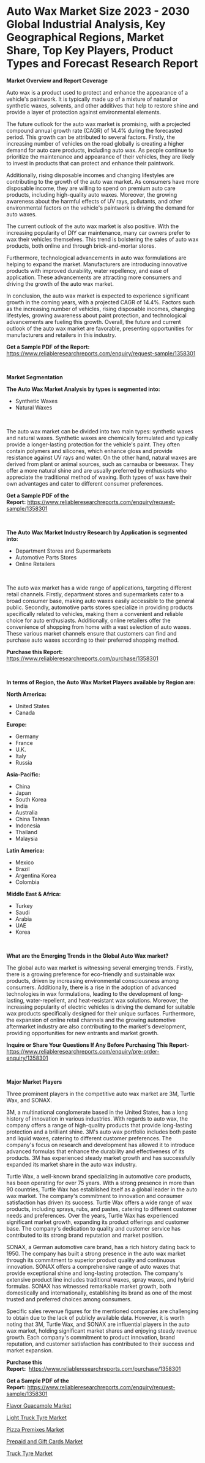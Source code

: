 <p><h1>Auto Wax Market Size 2023 - 2030 Global Industrial Analysis, Key Geographical Regions, Market Share, Top Key Players, Product Types and Forecast Research Report</h1></p><p><strong>Market Overview and Report Coverage</strong></p>
<p><p>Auto wax is a product used to protect and enhance the appearance of a vehicle's paintwork. It is typically made up of a mixture of natural or synthetic waxes, solvents, and other additives that help to restore shine and provide a layer of protection against environmental elements.</p><p>The future outlook for the auto wax market is promising, with a projected compound annual growth rate (CAGR) of 14.4% during the forecasted period. This growth can be attributed to several factors. Firstly, the increasing number of vehicles on the road globally is creating a higher demand for auto care products, including auto wax. As people continue to prioritize the maintenance and appearance of their vehicles, they are likely to invest in products that can protect and enhance their paintwork.</p><p>Additionally, rising disposable incomes and changing lifestyles are contributing to the growth of the auto wax market. As consumers have more disposable income, they are willing to spend on premium auto care products, including high-quality auto waxes. Moreover, the growing awareness about the harmful effects of UV rays, pollutants, and other environmental factors on the vehicle's paintwork is driving the demand for auto waxes.</p><p>The current outlook of the auto wax market is also positive. With the increasing popularity of DIY car maintenance, many car owners prefer to wax their vehicles themselves. This trend is bolstering the sales of auto wax products, both online and through brick-and-mortar stores.</p><p>Furthermore, technological advancements in auto wax formulations are helping to expand the market. Manufacturers are introducing innovative products with improved durability, water repellency, and ease of application. These advancements are attracting more consumers and driving the growth of the auto wax market.</p><p>In conclusion, the auto wax market is expected to experience significant growth in the coming years, with a projected CAGR of 14.4%. Factors such as the increasing number of vehicles, rising disposable incomes, changing lifestyles, growing awareness about paint protection, and technological advancements are fueling this growth. Overall, the future and current outlook of the auto wax market are favorable, presenting opportunities for manufacturers and retailers in this industry.</p></p>
<p><strong>Get a Sample PDF of the Report:</strong> <a href="https://www.reliableresearchreports.com/enquiry/request-sample/1358301">https://www.reliableresearchreports.com/enquiry/request-sample/1358301</a></p>
<p>&nbsp;</p>
<p><strong>Market Segmentation</strong></p>
<p><strong>The Auto Wax Market Analysis by types is segmented into:</strong></p>
<p><ul><li>Synthetic Waxes</li><li>Natural Waxes</li></ul></p>
<p>&nbsp;</p>
<p><p>The auto wax market can be divided into two main types: synthetic waxes and natural waxes. Synthetic waxes are chemically formulated and typically provide a longer-lasting protection for the vehicle's paint. They often contain polymers and silicones, which enhance gloss and provide resistance against UV rays and water. On the other hand, natural waxes are derived from plant or animal sources, such as carnauba or beeswax. They offer a more natural shine and are usually preferred by enthusiasts who appreciate the traditional method of waxing. Both types of wax have their own advantages and cater to different consumer preferences.</p></p>
<p><strong>Get a Sample PDF of the Report:</strong>&nbsp;<a href="https://www.reliableresearchreports.com/enquiry/request-sample/1358301">https://www.reliableresearchreports.com/enquiry/request-sample/1358301</a></p>
<p>&nbsp;</p>
<p><strong>The Auto Wax Market Industry Research by Application is segmented into:</strong></p>
<p><ul><li>Department Stores and Supermarkets</li><li>Automotive Parts Stores</li><li>Online Retailers</li></ul></p>
<p>&nbsp;</p>
<p><p>The auto wax market has a wide range of applications, targeting different retail channels. Firstly, department stores and supermarkets cater to a broad consumer base, making auto waxes easily accessible to the general public. Secondly, automotive parts stores specialize in providing products specifically related to vehicles, making them a convenient and reliable choice for auto enthusiasts. Additionally, online retailers offer the convenience of shopping from home with a vast selection of auto waxes. These various market channels ensure that customers can find and purchase auto waxes according to their preferred shopping method.</p></p>
<p><strong>Purchase this Report:</strong>&nbsp; <a href="https://www.reliableresearchreports.com/purchase/1358301">https://www.reliableresearchreports.com/purchase/1358301</a></p>
<p>&nbsp;</p>
<p><strong>In terms of Region, the Auto Wax Market Players available by Region are:</strong></p>
<p>
    <p> <strong> North America: </strong>
        <ul>
            <li>United States</li>
            <li>Canada</li>
        </ul>
        </p> 
    <p> <strong> Europe: </strong>
        <ul>
            <li>Germany</li>
            <li>France</li>
            <li>U.K.</li>
            <li>Italy</li>
            <li>Russia</li>
        </ul>
        </p> 
    <p> <strong> Asia-Pacific: </strong>
        <ul>
            <li>China</li>
            <li>Japan</li>
            <li>South Korea</li>
            <li>India</li>
            <li>Australia</li>
            <li>China Taiwan</li>
            <li>Indonesia</li>
            <li>Thailand</li>
            <li>Malaysia</li>
        </ul>
        </p> 
    <p> <strong> Latin America: </strong>
        <ul>
            <li>Mexico</li>
            <li>Brazil</li>
            <li>Argentina Korea</li>
            <li>Colombia</li>
        </ul>
        </p> 
    <p> <strong> Middle East & Africa: </strong>
        <ul>
            <li>Turkey</li>
            <li>Saudi</li>
            <li>Arabia</li>
            <li>UAE</li>
            <li>Korea</li>
        </ul>
    </p>
    </p>
<p>&nbsp;</p>
<p><strong>What are the Emerging Trends in the Global Auto Wax market?</strong></p>
<p><p>The global auto wax market is witnessing several emerging trends. Firstly, there is a growing preference for eco-friendly and sustainable wax products, driven by increasing environmental consciousness among consumers. Additionally, there is a rise in the adoption of advanced technologies in wax formulations, leading to the development of long-lasting, water-repellent, and heat-resistant wax solutions. Moreover, the increasing popularity of electric vehicles is driving the demand for suitable wax products specifically designed for their unique surfaces. Furthermore, the expansion of online retail channels and the growing automotive aftermarket industry are also contributing to the market's development, providing opportunities for new entrants and market growth.</p></p>
<p><strong>Inquire or Share Your Questions If Any Before Purchasing This Report</strong>- <a href="https://www.reliableresearchreports.com/enquiry/pre-order-enquiry/1358301">https://www.reliableresearchreports.com/enquiry/pre-order-enquiry/1358301</a></p>
<p>&nbsp;</p>
<p><strong>Major Market Players</strong></p>
<p><p>Three prominent players in the competitive auto wax market are 3M, Turtle Wax, and SONAX.</p><p>3M, a multinational conglomerate based in the United States, has a long history of innovation in various industries. With regards to auto wax, the company offers a range of high-quality products that provide long-lasting protection and a brilliant shine. 3M's auto wax portfolio includes both paste and liquid waxes, catering to different customer preferences. The company's focus on research and development has allowed it to introduce advanced formulas that enhance the durability and effectiveness of its products. 3M has experienced steady market growth and has successfully expanded its market share in the auto wax industry.</p><p>Turtle Wax, a well-known brand specializing in automotive care products, has been operating for over 75 years. With a strong presence in more than 90 countries, Turtle Wax has established itself as a global leader in the auto wax market. The company's commitment to innovation and consumer satisfaction has driven its success. Turtle Wax offers a wide range of wax products, including sprays, rubs, and pastes, catering to different customer needs and preferences. Over the years, Turtle Wax has experienced significant market growth, expanding its product offerings and customer base. The company's dedication to quality and customer service has contributed to its strong brand reputation and market position.</p><p>SONAX, a German automotive care brand, has a rich history dating back to 1950. The company has built a strong presence in the auto wax market through its commitment to superior product quality and continuous innovation. SONAX offers a comprehensive range of auto waxes that provide exceptional shine and long-lasting protection. The company's extensive product line includes traditional waxes, spray waxes, and hybrid formulas. SONAX has witnessed remarkable market growth, both domestically and internationally, establishing its brand as one of the most trusted and preferred choices among consumers.</p><p>Specific sales revenue figures for the mentioned companies are challenging to obtain due to the lack of publicly available data. However, it is worth noting that 3M, Turtle Wax, and SONAX are influential players in the auto wax market, holding significant market shares and enjoying steady revenue growth. Each company's commitment to product innovation, brand reputation, and customer satisfaction has contributed to their success and market expansion.</p></p>
<p><strong>Purchase this Report:</strong>&nbsp;&nbsp;<a href="https://www.reliableresearchreports.com/purchase/1358301">https://www.reliableresearchreports.com/purchase/1358301</a></p>
<p></p>
<p><strong>Get a Sample PDF of the Report:</strong>&nbsp;<a href="https://www.reliableresearchreports.com/enquiry/request-sample/1358301">https://www.reliableresearchreports.com/enquiry/request-sample/1358301</a></p>
<p><p><a href="https://www.linkedin.com/pulse/flavor-guacamole-market-insights-players-forecast-till-sv3ee/">Flavor Guacamole Market</a></p><p><a href="https://github.com/prosalinda88/Market-Research-Report-List-1/blob/main/light-truck-tyre-market.md">Light Truck Tyre Market</a></p><p><a href="https://www.linkedin.com/pulse/pizza-premixes-market-research-report-unlocks-analysis-financial-xkk5e/">Pizza Premixes Market</a></p><p><a href="https://medium.com/@malcomw102036/prepaid-and-gift-cards-market-analysis-and-sze-forecasted-for-period-from-2023-to-2030-af6a101a2007">Prepaid and Gift Cards Market</a></p><p><a href="https://github.com/jonneygiverf/Market-Research-Report-List-1/blob/main/truck-tyre-market.md">Truck Tyre Market</a></p></p>